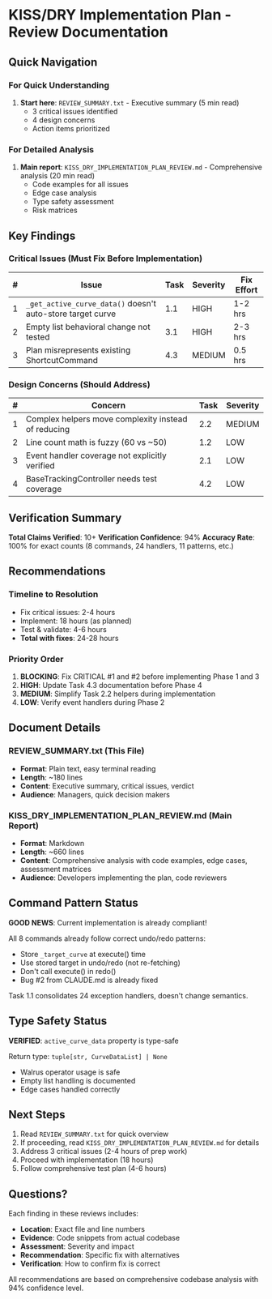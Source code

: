 # KISS/DRY Implementation Plan - Review Documentation

## Quick Navigation

### For Quick Understanding
1. **Start here**: `REVIEW_SUMMARY.txt` - Executive summary (5 min read)
   - 3 critical issues identified
   - 4 design concerns
   - Action items prioritized

### For Detailed Analysis
1. **Main report**: `KISS_DRY_IMPLEMENTATION_PLAN_REVIEW.md` - Comprehensive analysis (20 min read)
   - Code examples for all issues
   - Edge case analysis
   - Type safety assessment
   - Risk matrices

## Key Findings

### Critical Issues (Must Fix Before Implementation)

| # | Issue | Task | Severity | Fix Effort |
|---|-------|------|----------|-----------|
| 1 | `_get_active_curve_data()` doesn't auto-store target curve | 1.1 | HIGH | 1-2 hrs |
| 2 | Empty list behavioral change not tested | 3.1 | HIGH | 2-3 hrs |
| 3 | Plan misrepresents existing ShortcutCommand | 4.3 | MEDIUM | 0.5 hrs |

### Design Concerns (Should Address)

| # | Concern | Task | Severity |
|---|---------|------|----------|
| 1 | Complex helpers move complexity instead of reducing | 2.2 | MEDIUM |
| 2 | Line count math is fuzzy (60 vs ~50) | 1.2 | LOW |
| 3 | Event handler coverage not explicitly verified | 2.1 | LOW |
| 4 | BaseTrackingController needs test coverage | 4.2 | LOW |

## Verification Summary

**Total Claims Verified**: 10+
**Verification Confidence**: 94%
**Accuracy Rate**: 100% for exact counts (8 commands, 24 handlers, 11 patterns, etc.)

## Recommendations

### Timeline to Resolution
- Fix critical issues: 2-4 hours
- Implement: 18 hours (as planned)
- Test & validate: 4-6 hours
- **Total with fixes**: 24-28 hours

### Priority Order
1. **BLOCKING**: Fix CRITICAL #1 and #2 before implementing Phase 1 and 3
2. **HIGH**: Update Task 4.3 documentation before Phase 4
3. **MEDIUM**: Simplify Task 2.2 helpers during implementation
4. **LOW**: Verify event handlers during Phase 2

## Document Details

### REVIEW_SUMMARY.txt (This File)
- **Format**: Plain text, easy terminal reading
- **Length**: ~180 lines
- **Content**: Executive summary, critical issues, verdict
- **Audience**: Managers, quick decision makers

### KISS_DRY_IMPLEMENTATION_PLAN_REVIEW.md (Main Report)
- **Format**: Markdown
- **Length**: ~660 lines
- **Content**: Comprehensive analysis with code examples, edge cases, assessment matrices
- **Audience**: Developers implementing the plan, code reviewers

## Command Pattern Status

**GOOD NEWS**: Current implementation is already compliant!

All 8 commands already follow correct undo/redo patterns:
- Store `_target_curve` at execute() time
- Use stored target in undo/redo (not re-fetching)
- Don't call execute() in redo()
- Bug #2 from CLAUDE.md is already fixed

Task 1.1 consolidates 24 exception handlers, doesn't change semantics.

## Type Safety Status

**VERIFIED**: `active_curve_data` property is type-safe

Return type: `tuple[str, CurveDataList] | None`
- Walrus operator usage is safe
- Empty list handling is documented
- Edge cases handled correctly

## Next Steps

1. Read `REVIEW_SUMMARY.txt` for quick overview
2. If proceeding, read `KISS_DRY_IMPLEMENTATION_PLAN_REVIEW.md` for details
3. Address 3 critical issues (2-4 hours of prep work)
4. Proceed with implementation (18 hours)
5. Follow comprehensive test plan (4-6 hours)

## Questions?

Each finding in these reviews includes:
- **Location**: Exact file and line numbers
- **Evidence**: Code snippets from actual codebase
- **Assessment**: Severity and impact
- **Recommendation**: Specific fix with alternatives
- **Verification**: How to confirm fix is correct

All recommendations are based on comprehensive codebase analysis with 94% confidence level.
